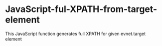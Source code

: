 # JavaScript-ful-XPATH-from-target-element
This JavaScript function generates full XPATH for given evnet.target element

